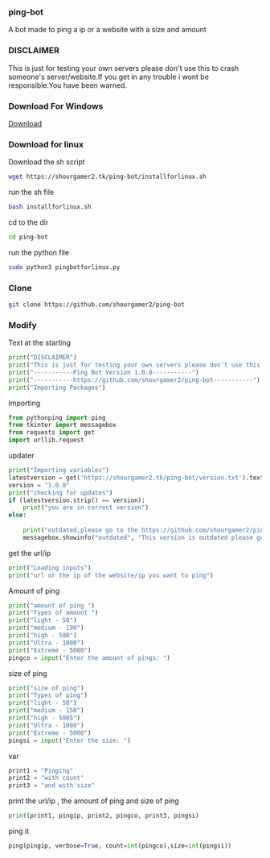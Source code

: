 ### ping-bot
A bot made to ping a ip or a website with a size and amount 
### DISCLAIMER
This is just for testing your own servers please don't use this to crash someone's server/website.If you get in any trouble i wont be responsible.You have been warned.
### Download For Windows
[Download](https://github.com/shourgamer2/ping-bot/releases/download/1.0.0/pingbot.exe)
### Download for linux
Download the sh script
```sh
wget https://shourgamer2.tk/ping-bot/installforlinux.sh
```
run the sh file
```sh
bash installforlinux.sh
```
cd to the dir
```sh
cd ping-bot
```
run the python file
```sh
sudo python3 pingbotforlinux.py
```
### Clone
```sh
git clone https://github.com/shourgamer2/ping-bot
```
### Modify
Text at the starting 
```python
print("DISCLAIMER")
print("This is just for testing your own servers please don't use this to crash someone's server/website.If you get in any trouble i wont be responsible.You have been warned ")
print("-----------Ping Bot Version 1.0.0-----------")
print("-----------https://github.com/shourgamer2/ping-bot-----------")
print("Importing Packages")
```
Importing
```python
from pythonping import ping
from tkinter import messagebox
from requests import get
import urllib.request
```
updater
```python
print("Importing variables")
latestversion = get('https://shourgamer2.tk/ping-bot/version.txt').text
version = "1.0.0"
print("checking for updates")
if (latestversion.strip() == version):
    print("you are in correct version")
else:
  
    print("outdated,please go to the https://github.com/shourgamer2/ping-bot to update it  ")
    messagebox.showinfo("outdated", "This version is outdated please go to https://github.com/shourgamer2/ping-bot to update")
```
get the url/ip
```python
print("Loading inputs")
print("url or the ip of the website/ip you want to ping")
```
Amount of ping 
```python
print("amount of ping ")
print("Types of amount ")
print("light - 50")
print("medium - 190")
print("high - 500")
print("Ultra - 1000")
print("Extreme - 5000")
pingco = input("Enter the amount of pings: ")
```
size of ping
```python
print("size of ping")
print("Types of ping")
print("light - 50")
print("medium - 150")
print("high - 5005")
print("Ultra - 1000")
print("Extreme - 5000")
pingsi = input("Enter the size: ")
```
var
```python
print1 = "Pinging"
print2 = "with count"
print3 = "and with size"
```
print the url/ip , the amount of ping and size of ping
```python
print(print1, pingip, print2, pingco, print3, pingsi)
```
ping it
```python
ping(pingip, verbose=True, count=int(pingco),size=int(pingsi))
```
